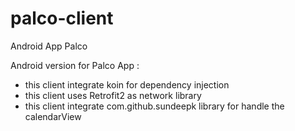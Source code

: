 # palco-client
Android App Palco

Android version for Palco App :

 - this client integrate koin for dependency injection
 - this client uses Retrofit2 as network library
 - this client integrate com.github.sundeepk library for handle the calendarView
